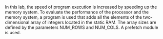 In this lab, the speed of program execution is increased by speeding up the memory system.
To evaluate the performance of the processor and the memory system, a program is used that adds all the elements of the two-dimensional array of integers located in the static RAM. The array sizes are defined by the parameters NUM_ROWS and NUM_COLS. A prefetch module is used.
